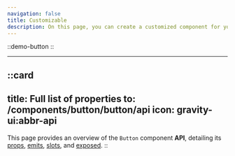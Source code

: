 ```yaml
---
navigation: false
title: Customizable
description: On this page, you can create a customized component for your Vue applications by adjusting its properties to suit your needs. It provides a live preview of the component’s code and behavior, allowing you to design dynamic and user-friendly interfaces effortlessly.
---
```

::demo-button
::

---

::card
---
title: Full list of properties
to: /components/button/button/api
icon: gravity-ui:abbr-api
---
This page provides an overview of the `Button` component **API**, detailing its [props](/components/button/button/api#props), [emits](/components/button/button/api#emits), [slots](/components/button/button/api#slots), and [exposed](/components/button/button/api#expose).
::